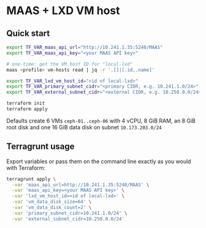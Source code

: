 # MAAS + LXD VM host

## Quick start

```bash
export TF_VAR_maas_api_url="http://10.241.1.35:5240/MAAS"
export TF_VAR_maas_api_key="<your MAAS API key>"

# one-time: get the VM host ID for "local-lxd"
maas <profile> vm-hosts read | jq -r '.[]|[.id,.name]'

export TF_VAR_lxd_vm_host_id="<id of local-lxd>"
export TF_VAR_primary_subnet_cidr="<primary CIDR, e.g. 10.241.1.0/24>"
export TF_VAR_external_subnet_cidr="<external CIDR, e.g. 10.250.0.0/24>"

terraform init
terraform apply
```

Defaults create 6 VMs `ceph-01..ceph-06` with 4 vCPU, 8 GiB RAM, an 8 GiB root
disk and one 16 GiB data disk on subnet `10.173.203.0/24`

## Terragrunt usage

Export variables or pass them on the command line exactly as you would with Terraform:


```bash
terragrunt apply \
  -var 'maas_api_url=http://10.241.1.35:5240/MAAS' \
  -var 'maas_api_key=<your MAAS API key>' \
  -var 'lxd_vm_host_id=<id of local-lxd>' \
  -var 'vm_data_disk_size=64' \
  -var 'vm_data_disk_count=2' \
  -var 'primary_subnet_cidr=10.241.1.0/24' \
  -var 'external_subnet_cidr=10.250.0.0/24'
```
